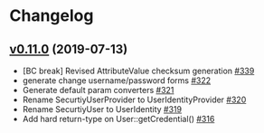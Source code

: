 # Changelog

## [v0.11.0](https://github.com/msgphp/eav-bundle/tree/v0.11.0) (2019-07-13)

- \[BC break\] Revised AttributeValue checksum generation [\#339](https://github.com/msgphp/msgphp/pull/339)
- generate change username/password forms [\#322](https://github.com/msgphp/msgphp/pull/322)
- Generate default param converters [\#321](https://github.com/msgphp/msgphp/pull/321)
- Rename SecurtiyUserProvider to UserIdentityProvider [\#320](https://github.com/msgphp/msgphp/pull/320)
- Rename SecurtiyUser to UserIdentity [\#319](https://github.com/msgphp/msgphp/pull/319)
- Add hard return-type on User::getCredential\(\) [\#316](https://github.com/msgphp/msgphp/pull/316)
